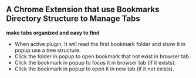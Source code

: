 ## A Chrome Extension that use Bookmarks Directory Structure to Manage Tabs 
**make tabs organized and easy to find**

- When active plugin, It will read the first bookmark folder and show it in popup use a tree structure.
- Click the folder in popup to open bookmark that not exist in browser tab.
- Click the bookmark in popup to focus it in browser tab (if it exists).
- Click the bookmark in popup to open it in new tab (if it not exists).